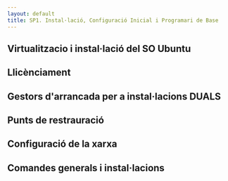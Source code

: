 ```yaml
---
layout: default
title: SP1. Instal·lació, Configuració Inicial i Programari de Base
---
```


## Virtualitzacio i instal·lació del SO Ubuntu
## Llicènciament
## Gestors d'arrancada per a instal·lacions DUALS
## Punts de restrauració
## Configuració de la xarxa
## Comandes generals i instal·lacions
